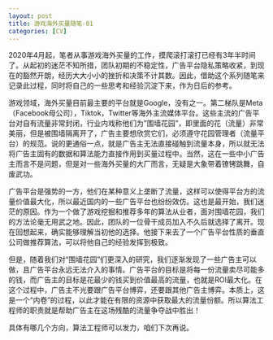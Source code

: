 ```yaml
---
layout: post
title: 游戏海外买量随笔-01
categories: [CV]
---
```


2020年4月起，笔者从事游戏海外买量的工作，摸爬滚打滚打已经有3年半时间了。从起初的迷茫不知所措，团队初期的不稳定性，广告平台隐私策略收紧，到现在的豁然开朗，经历大大小小的挫折和决策不计其数。因此，借助这个系列随笔来记录此过程，同时将自己的一些思考和经验沉淀下来，作为日后的参考。

游戏领域，海外买量目前最主要的平台就是Google，没有之一。第二梯队是Meta（Facebook母公司），Tiktok，Twitter等海外主流媒体平台。这些主流的广告平台对自有流量非常封闭，行业内戏称他们为”围墙花园”，即里面的花（流量）非常美丽，但是被围墙隔离开了，广告主要想欣赏它们，必须遵守花园管理者（流量平台）的规范。说的更通俗一点，就是广告主无法直接碰触到流量本身，所以就无法将广告主固有的数据和算法能力直接作用到买量过程中。当然，这在一些中小广告主而言不是问题，但是对一些海外买量的大厂而言，无疑是大象带着镣铐跳舞，自废武功。

广告平台是强势的一方，他们在某种意义上垄断了流量，这样可以使得平台方的流量价值最大化，所以最近国内的一些广告平台也纷纷效仿。这也是最开始，我们迷茫的原因。作为一个做了游戏挖掘和推荐多年的算法从业者，面对围墙花园，我们的方法论毫无用武之地。因此，团队的一位骨干成员加入不久后就选择了离开。现在回想起来，确实能够理解当初他的选择。他接下来去了一个广告平台性质的垂直公司做推荐算法，可以将他自己的经验发挥到极致。

但是，随着我们对“围墙花园”们更深入的研究，我们逐渐发现了一些广告主可以做，且广告平台永远无法介入的事情。广告平台的目标是将每一份流量卖尽可能多的钱，而广告主的目标是花最少的钱买到价值最高的流量，也就是ROI最大化。在这个过程中，广告主不光要跟广告平台博弈，还要跟其他广告主博弈。本质上，这是一个“内卷”的过程，以此才能在有限的资源中获取最大的流量份额。所以算法工程师的职责就是帮助广告主在这场残酷的流量争夺战中胜出！

具体有哪几个方向，算法工程师可以发力，咱们下次再说。
